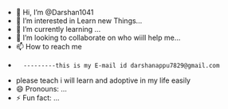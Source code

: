 - 👋 Hi, I’m @Darshan1041
- 👀 I’m interested in Learn new Things...
- 🌱 I’m currently learning ...
- 💞️ I’m looking to collaborate on  who wiill help me...
- 📫 How to reach me
-       ---------this is my E-mail id darshanappu7829@gmail.com
- please teach i will learn and adoptive in my life easily
- 😄 Pronouns: ...
- ⚡ Fun fact: ...

<!---
Darshan1041/Darshan1041 is a ✨ special ✨ repository because its `README.md` (this file) appears on your GitHub profile.
You can click the Preview link to take a look at your changes.
--->
